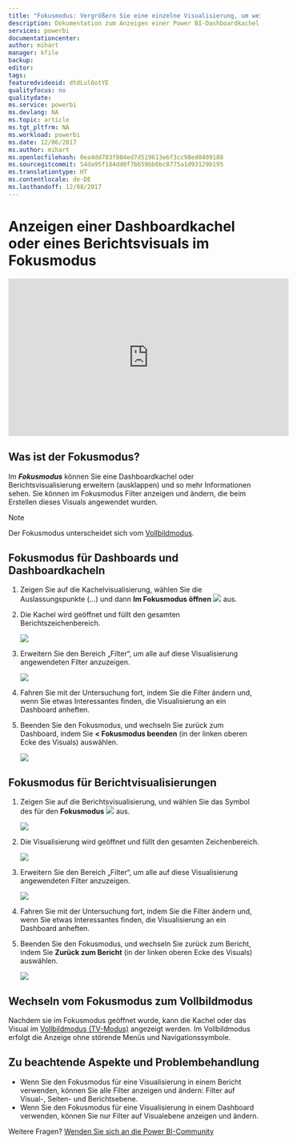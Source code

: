 ```yaml
---
title: "Fokusmodus: Vergrößern Sie eine einzelne Visualisierung, um weitere Details anzuzeigen."
description: Dokumentation zum Anzeigen einer Power BI-Dashboardkachel oder von Berichtsvisualisierungen im Fokusmodus (Ausklappen).
services: powerbi
documentationcenter: 
author: mihart
manager: kfile
backup: 
editor: 
tags: 
featuredvideoid: dtdLul6otYE
qualityfocus: no
qualitydate: 
ms.service: powerbi
ms.devlang: NA
ms.topic: article
ms.tgt_pltfrm: NA
ms.workload: powerbi
ms.date: 12/06/2017
ms.author: mihart
ms.openlocfilehash: 0ea4dd703f804ed7d519613e6f3cc98ed0409188
ms.sourcegitcommit: 54da95f184dd0f7bb59bb0bc8775a1d93129b195
ms.translationtype: HT
ms.contentlocale: de-DE
ms.lasthandoff: 12/08/2017
---
```

# <a name="display-a-dashboard-tile-or-report-visual-in-focus-mode"></a>Anzeigen einer Dashboardkachel oder eines Berichtsvisuals im Fokusmodus
<iframe width="560" height="315" src="https://www.youtube.com/embed/dtdLul6otYE" frameborder="0" allowfullscreen></iframe>


## <a name="what-is-focus-mode"></a>Was ist der Fokusmodus?
Im ***Fokusmodus*** können Sie eine Dashboardkachel oder Berichtsvisualisierung erweitern (ausklappen) und so mehr Informationen sehen.  Sie können im Fokusmodus Filter anzeigen und ändern, die beim Erstellen dieses Visuals angewendet wurden.  

> [!NOTE]
> Der Fokusmodus unterscheidet sich vom [Vollbildmodus](service-fullscreen-mode.md).
> 
## <a name="focus-mode-for-dashboard-tiles"></a>Fokusmodus für Dashboards und Dashboardkacheln
1. Zeigen Sie auf die Kachelvisualisierung, wählen Sie die Auslassungspunkte (...) und dann **Im Fokusmodus öffnen** ![](media/service-focus-mode/power-bi-dashboard-focus-mode.png) aus.  
   
2. Die Kachel wird geöffnet und füllt den gesamten Berichtszeichenbereich. 

   ![](media/service-focus-mode/power-bi-tile-focus.png)

3. Erweitern Sie den Bereich „Filter“, um alle auf diese Visualisierung angewendeten Filter anzuzeigen.
   
   ![](media/service-focus-mode/power-bi-focus-filters.png)

4. Fahren Sie mit der Untersuchung fort, indem Sie die Filter ändern und, wenn Sie etwas Interessantes finden, die Visualisierung an ein Dashboard anheften.

5. Beenden Sie den Fokusmodus, und wechseln Sie zurück zum Dashboard, indem Sie **< Fokusmodus beenden** (in der linken oberen Ecke des Visuals) auswählen.
   
    ![](media/service-focus-mode/power-bi-tile-exit-focus.png)    


## <a name="focus-mode-for-report-visualizations"></a>Fokusmodus für Berichtvisualisierungen

1. Zeigen Sie auf die Berichtsvisualisierung, und wählen Sie das Symbol des für den **Fokusmodus** ![](media/service-focus-mode/pbi_popout.jpg) aus.  
   
   ![](media/service-focus-mode/power-bi-hover-focus.png)
2. Die Visualisierung wird geöffnet und füllt den gesamten Zeichenbereich. 

   
   ![](media/service-focus-mode/power-bi-display-focus-newer2.png)
3. Erweitern Sie den Bereich „Filter“, um alle auf diese Visualisierung angewendeten Filter anzuzeigen.
   
   ![](media/service-focus-mode/power-bi-display-focus-filters.png)
4. Fahren Sie mit der Untersuchung fort, indem Sie die Filter ändern und, wenn Sie etwas Interessantes finden, die Visualisierung an ein Dashboard anheften.   
5. Beenden Sie den Fokusmodus, und wechseln Sie zurück zum Bericht, indem Sie **Zurück zum Bericht** (in der linken oberen Ecke des Visuals) auswählen. 
   
    ![](media/service-focus-mode/power-bi-exit-focus-report.png)  

## <a name="go-from-focus-mode-to-full-screen-mode"></a>Wechseln vom Fokusmodus zum Vollbildmodus
Nachdem sie im Fokusmodus geöffnet wurde, kann die Kachel oder das Visual im [Vollbildmodus (TV-Modus)](service-fullscreen-mode.md) angezeigt werden. Im Vollbildmodus erfolgt die Anzeige ohne störende Menüs und Navigationssymbole.

## <a name="considerations-and-troubleshooting"></a>Zu beachtende Aspekte und Problembehandlung
* Wenn Sie den Fokusmodus für eine Visualisierung in einem Bericht verwenden, können Sie alle Filter anzeigen und ändern: Filter auf Visual-, Seiten- und Berichtsebene.    
* Wenn Sie den Fokusmodus für eine Visualisierung in einem Dashboard verwenden, können Sie nur Filter auf Visualebene anzeigen und ändern.

Weitere Fragen? [Wenden Sie sich an die Power BI-Community](http://community.powerbi.com/)

